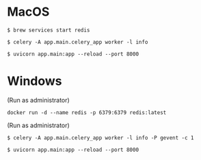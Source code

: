 # MacOS

```
$ brew services start redis
```

```
$ celery -A app.main.celery_app worker -l info
```

```
$ uvicorn app.main:app --reload --port 8000
```

# Windows
(Run as administrator)
```
docker run -d --name redis -p 6379:6379 redis:latest
```
(Run as administrator)
```
$ celery -A app.main.celery_app worker -l info -P gevent -c 1
```

```
$ uvicorn app.main:app --reload --port 8000
```
